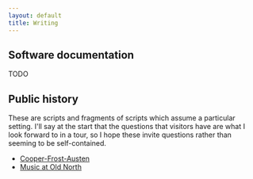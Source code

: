 ```yaml
---
layout: default
title: Writing
---
```


## Software documentation

TODO

## Public history

These are scripts and fragments of scripts which assume a particular setting. I'll say at the start that the questions that visitors have are what I look forward to in a tour, so I hope these invite questions rather than seeming to be self-contained.

- [Cooper-Frost-Austen](cfa)
- [Music at Old North](music)
